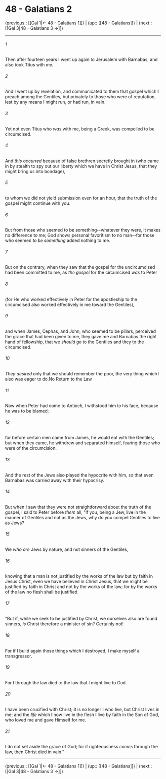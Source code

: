 # 48 - Galatians 2

(previous:: [[Gal 1|← 48 - Galatians 1]]) | (up:: [[48 - Galatians]]) | (next:: [[Gal 3|48 - Galatians 3 →]])

***


###### 1 
Then after fourteen years I went up again to Jerusalem with Barnabas, and also took Titus with _me._ 

###### 2 
And I went up by revelation, and communicated to them that gospel which I preach among the Gentiles, but privately to those who were of reputation, lest by any means I might run, or had run, in vain. 

###### 3 
Yet not even Titus who _was_ with me, being a Greek, was compelled to be circumcised. 

###### 4 
And _this occurred_ because of false brethren secretly brought in (who came in by stealth to spy out our liberty which we have in Christ Jesus, that they might bring us into bondage), 

###### 5 
to whom we did not yield submission even for an hour, that the truth of the gospel might continue with you. 

###### 6 
But from those who seemed to be something--whatever they were, it makes no difference to me; God shows personal favoritism to no man--for those who seemed _to be something_ added nothing to me. 

###### 7 
But on the contrary, when they saw that the gospel for the uncircumcised had been committed to me, as _the gospel_ for the circumcised _was_ to Peter 

###### 8 
(for He who worked effectively in Peter for the apostleship to the circumcised also worked effectively in me toward the Gentiles), 

###### 9 
and when James, Cephas, and John, who seemed to be pillars, perceived the grace that had been given to me, they gave me and Barnabas the right hand of fellowship, that we _should go_ to the Gentiles and they to the circumcised. 

###### 10 
_They desired_ only that we should remember the poor, the very thing which I also was eager to do.No Return to the Law 

###### 11 
Now when Peter had come to Antioch, I withstood him to his face, because he was to be blamed; 

###### 12 
for before certain men came from James, he would eat with the Gentiles; but when they came, he withdrew and separated himself, fearing those who were of the circumcision. 

###### 13 
And the rest of the Jews also played the hypocrite with him, so that even Barnabas was carried away with their hypocrisy. 

###### 14 
But when I saw that they were not straightforward about the truth of the gospel, I said to Peter before _them_ all, "If you, being a Jew, live in the manner of Gentiles and not as the Jews, why do you compel Gentiles to live as Jews? 

###### 15 
We _who are_ Jews by nature, and not sinners of the Gentiles, 

###### 16 
knowing that a man is not justified by the works of the law but by faith in Jesus Christ, even we have believed in Christ Jesus, that we might be justified by faith in Christ and not by the works of the law; for by the works of the law no flesh shall be justified. 

###### 17 
"But if, while we seek to be justified by Christ, we ourselves also are found sinners, _is_ Christ therefore a minister of sin? Certainly not! 

###### 18 
For if I build again those things which I destroyed, I make myself a transgressor. 

###### 19 
For I through the law died to the law that I might live to God. 

###### 20 
I have been crucified with Christ; it is no longer I who live, but Christ lives in me; and the _life_ which I now live in the flesh I live by faith in the Son of God, who loved me and gave Himself for me. 

###### 21 
I do not set aside the grace of God; for if righteousness _comes_ through the law, then Christ died in vain."

***

(previous:: [[Gal 1|← 48 - Galatians 1]]) | (up:: [[48 - Galatians]]) | (next:: [[Gal 3|48 - Galatians 3 →]])
